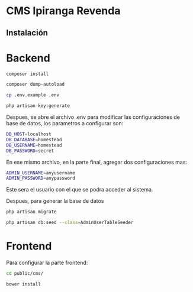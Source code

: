 # CMS Ipiranga Revenda

## Instalación

# Backend

```bash
composer install
```

```bash
composer dump-autoload
```

```bash
cp .env.example .env
```

```bash
php artisan key:generate
```

Despues, se abre el archivo .env para modificar las configuraciones de base de datos, los parametros a configurar son:

```bash
DB_HOST=localhost
DB_DATABASE=homestead
DB_USERNAME=homestead
DB_PASSWORD=secret
```

En ese mismo archivo, en la parte final, agregar dos configuraciones mas:

```bash
ADMIN_USERNAME=anyusername
ADMIN_PASSWORD=anypassword
```

Este sera el usuario con el que se podra acceder al sistema.

Despues, para generar la base de datos

```bash
php artisan migrate
```

```bash
php artisan db:seed --class=AdminUserTableSeeder
```

# Frontend

Para configurar la parte frontend:

```bash
cd public/cms/
```

```bash
bower install
```
